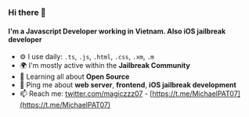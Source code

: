 ### Hi there 👋

#### I'm a Javascript Developer working in Vietnam. Also iOS jailbreak developer

- ⚙️ I use daily: `.ts`, `.js`, `.html`, `.css`, `.xm`, `.m`
- 🌍 I'm mostly active within the **Jailbreak Community**
- 🌱 Learning all about **Open Source**
- 💬 Ping me about **web server**, **frontend**, **iOS jailbreak development**
- 📫 Reach me: [twitter.com/magiczzz07](https://twitter.com/magiczzz07) - [https://t.me/MichaelPAT07](https://t.me/MichaelPAT07)
